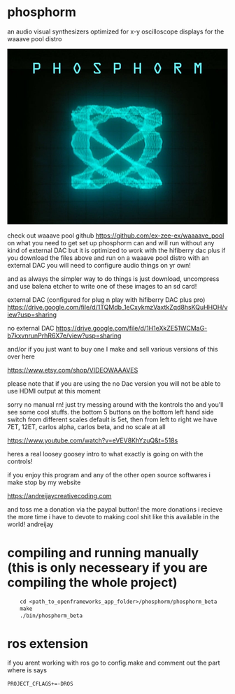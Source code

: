 # phosphorm
an audio visual synthesizers optimized for x-y oscilloscope displays
for the waaave pool distro

![Image description](https://github.com/ex-zee-ex/pictures/blob/master/phosphorm.jpg)



check out waaave pool github
https://github.com/ex-zee-ex/waaaave_pool
on what you need to get set up
phosphorm can and will run without any kind of external DAC
but it is optimized to work with the hifiberry dac plus
if you download the files above and run on a waaave pool distro with an external DAC you will need to configure audio things on yr own!

and as always the simpler way to do things is just download, uncompress and use balena etcher to write one of these images to an sd card!

external DAC (configured for plug n play with hifiberry DAC plus pro)
https://drive.google.com/file/d/1TQMdb_1eCxykmzVaxtkZqd8hsKQuHHOH/view?usp=sharing

no external DAC
https://drive.google.com/file/d/1H1eXkZE51WCMaG-b7kxvnrunPrhR6X7e/view?usp=sharing

and/or if you just want to buy one I make and sell various versions of this over here

https://www.etsy.com/shop/VIDEOWAAAVES


please note that if you are using the no Dac version you will not be able to use HDMI output at this moment

sorry no manual rn!  just try messing around with the kontrols tho and you'll see some cool stuffs.  the bottom 5 buttons on the bottom left hand side switch from different scales
default is 5et, then from left to right we have 7ET, 12ET, carlos alpha, carlos beta, and no scale at all

https://www.youtube.com/watch?v=eVEV8KhYzuQ&t=518s 

heres a real loosey goosey intro to what exactly is going on with the controls!

if you enjoy this program and any of the other open source softwares i make stop by my website

https://andreijaycreativecoding.com

and toss me a donation via the paypal button!  the more donations i recieve the more time i have to devote to making cool shit like this available in the world!
andreijay

# compiling and running manually (this is only necesseary if you are compiling the whole project)
        cd <path_to_openframeworks_app_folder>/phosphorm/phosphorm_beta
        make
        ./bin/phosphorm_beta

# ros extension
if you arent working with ros go to config.make and comment out the part where is says

    PROJECT_CFLAGS+=-DROS 

